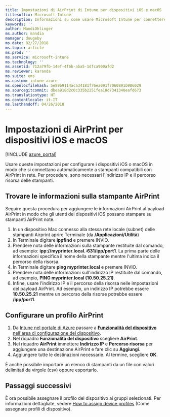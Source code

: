 ```yaml
---
title: Impostazioni di AirPrint di Intune per dispositivi iOS e macOS
titlesuffix: Microsoft Intune
description: Informazioni su come usare Microsoft Intune per connettere automaticamente i dispositivi iOS e macOS a stampanti compatibili con AirPrint.
keywords: ''
author: MandiOhlinger
ms.author: mandia
manager: dougeby
ms.date: 02/27/2018
ms.topic: article
ms.prod: ''
ms.service: microsoft-intune
ms.technology: ''
ms.assetid: 712a79fb-14ef-4f6b-aba5-1dfca900afd2
ms.reviewer: karanda
ms.suite: ems
ms.custom: intune-azure
ms.openlocfilehash: 5e89b9114aca34181f76ea091f7060891b986029
ms.sourcegitcommit: dbea918d2c0c335b2251fea18d7341340eafd673
ms.translationtype: HT
ms.contentlocale: it-IT
ms.lasthandoff: 04/26/2018
---
```

# <a name="airprint-settings-for-ios-and-macos-devices"></a>Impostazioni di AirPrint per dispositivi iOS e macOS

[!INCLUDE [azure_portal](./includes/azure_portal.md)]

Usare queste impostazioni per configurare i dispositivi iOS o macOS in modo che si connettano automaticamente a stampanti compatibili con AirPrint in rete. Per procedere, sono necessari l'indirizzo IP e il percorso risorsa delle stampanti.

## <a name="find-airprint-printer-information"></a>Trovare le informazioni sulla stampante AirPrint

Seguire questa procedura per aggiungere le informazioni AirPrint al payload AirPrint in modo che gli utenti dei dispositivi iOS possano stampare su stampanti AirPrint note.

1. In un dispositivo Mac connesso alla stessa rete locale (subnet) delle stampanti Airprint aprire Terminale (da **/Applicazioni/Utilità**)
2. In Terminale digitare **ippfind** e premere INVIO.
3. Prendere nota delle informazioni sulla stampante restituite dal comando, ad esempio: **ipp://myprinter.local.:631/ipp/port1**. La prima parte delle informazioni specifica il nome della stampante mentre l'ultima indica il percorso della risorsa.
4. In Terminale digitare **ping myprinter.local** e premere INVIO.
5. Prendere nota delle informazioni sull'indirizzo IP restituite dal comando, ad esempio, **PING myprinter.local (10.50.25.21)**.
6. Infine, usare l'indirizzo IP e il percorso della risorsa nelle impostazioni del payload AirPrint. Ad esempio, un indirizzo IP potrebbe essere **10.50.25.21** mentre un percorso della risorse potrebbe essere **/ipp/port1**.

## <a name="configure-an-airprint-profile"></a>Configurare un profilo AirPrint

1. Da [Intune nel portale di Azure](https://portal.azure.com) passare a [**Funzionalità del dispositivo** nell'area di configurazione del dispositivo](device-features-configure.md). 
1. Nel riquadro **Funzionalità del dispositivo** scegliere **AirPrint**.
2. Nel riquadro **AirPrint** immettere **Indirizzo IP** e **Percorso risorsa** per aggiungere una destinazione AirPrint e fare clic su **Aggiungi**.
3. Aggiungere tutte le destinazioni necessarie. Al termine, scegliere **OK**.

È anche possibile importare un elenco di stampanti da un file con valori delimitati da virgole (csv) oppure esportarlo.


## <a name="next-steps"></a>Passaggi successivi

È ora possibile assegnare il profilo del dispositivo ai gruppi selezionati. Per informazioni dettagliate, vedere [How to assign device profiles](device-profile-assign.md) (Come assegnare profili di dispositivo).